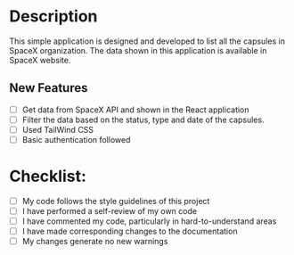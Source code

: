 # Description

This simple application is designed and developed to list all the capsules in SpaceX organization. The data shown in this application is available in SpaceX website.

## New Features

- [ ] Get data from SpaceX API and shown in the React application
- [ ] Filter the data based on the status, type and date of the capsules.
- [ ] Used TailWind CSS
- [ ] Basic authentication followed

# Checklist:

- [ ] My code follows the style guidelines of this project
- [ ] I have performed a self-review of my own code
- [ ] I have commented my code, particularly in hard-to-understand areas
- [ ] I have made corresponding changes to the documentation
- [ ] My changes generate no new warnings

